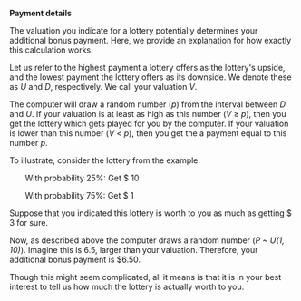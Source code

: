 **Payment details**

The valuation you indicate for a lottery potentially determines your additional bonus payment. Here, we provide an explanation for how exactly this calculation works.

Let us refer to the highest payment a lottery offers as the lottery's upside, and the lowest payment the lottery offers as its downside. We denote these as _U_ and _D_, respectively. We call your valuation _V_.

The computer will draw a random number (_p_) from the interval between _D_ and _U_. If your valuation is at least as high as this number (_V_ ≥ _p_), then you get the lottery which gets played for you by the computer. If your valuation is lower than this number (_V_ < _p_), then you get the a payment equal to this number _p_.

To illustrate, consider the lottery from the example: 

&nbsp;&nbsp;&nbsp;&nbsp;&nbsp;&nbsp; With probability 25%: Get $ 10

&nbsp;&nbsp;&nbsp;&nbsp;&nbsp;&nbsp; With probability 75%: Get $  1

Suppose that you indicated this lottery is worth to you as much as getting $ 3 for sure.

Now, as described above the computer draws a random number (_P ~ U(1, 10)_). Imagine this is 6.5, larger than your valuation. Therefore, your additional bonus payment is $6.50.

Though this might seem complicated, all it means is that it is in your best interest to tell us how much the lottery is actually worth to you.
